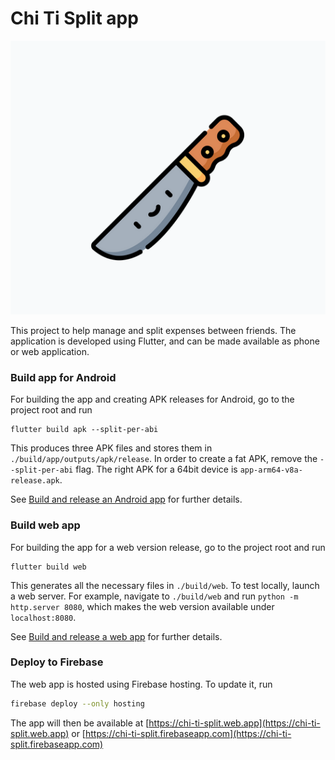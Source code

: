 # Chi Ti Split app

![](assets/icon/icon.png)

This project to help manage and split expenses between friends. The application is developed using
Flutter, and can be made available as phone or web application.

### Build app for Android

For building the app and creating APK releases for Android, go to the project root and run
```
flutter build apk --split-per-abi
```
This produces three APK files and stores them in `./build/app/outputs/apk/release`. In order to
create a fat APK, remove the `--split-per-abi` flag. The right APK for a 64bit device is
`app-arm64-v8a-release.apk`.

See [Build and release an Android app](https://flutter.dev/docs/deployment/android) for further
details.

### Build web app

For building the app for a web version release, go to the project root and run
```
flutter build web
```
This generates all the necessary files in `./build/web`. To test locally, launch a web server.
For example, navigate to `./build/web` and run `python -m http.server 8080`, which makes the web
version available under `localhost:8080`.

See [Build and release a web app](https://flutter.dev/docs/deployment/web) for further
details.

### Deploy to Firebase

The web app is hosted using Firebase hosting. To update it, run
```bash
firebase deploy --only hosting
```
The app will then be available at [https://chi-ti-split.web.app](https://chi-ti-split.web.app) or
[https://chi-ti-split.firebaseapp.com](https://chi-ti-split.firebaseapp.com)
